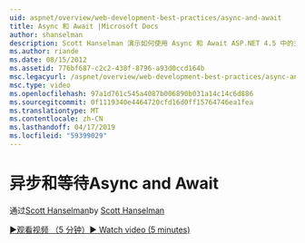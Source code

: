 ```yaml
---
uid: aspnet/overview/web-development-best-practices/async-and-await
title: Async 和 Await |Microsoft Docs
author: shanselman
description: Scott Hanselman 演示如何使用 Async 和 Await ASP.NET 4.5 中的支持。
ms.author: riande
ms.date: 08/15/2012
ms.assetid: 776bf687-c2c2-438f-8796-a93d0ccd164b
msc.legacyurl: /aspnet/overview/web-development-best-practices/async-and-await
msc.type: video
ms.openlocfilehash: 97a1d761c545a4087b006890b031a14c14c6d886
ms.sourcegitcommit: 0f1119340e4464720cfd16d0ff15764746ea1fea
ms.translationtype: MT
ms.contentlocale: zh-CN
ms.lasthandoff: 04/17/2019
ms.locfileid: "59399029"
---
```

# <a name="async-and-await"></a><span data-ttu-id="8a5ee-103">异步和等待</span><span class="sxs-lookup"><span data-stu-id="8a5ee-103">Async and Await</span></span>

<span data-ttu-id="8a5ee-104">通过[Scott Hanselman](https://github.com/shanselman)</span><span class="sxs-lookup"><span data-stu-id="8a5ee-104">by [Scott Hanselman](https://github.com/shanselman)</span></span>

[<span data-ttu-id="8a5ee-105">&#9654;观看视频 （5 分钟）</span><span class="sxs-lookup"><span data-stu-id="8a5ee-105">&#9654; Watch video (5 minutes)</span></span>](https://channel9.msdn.com/Blogs/ASP-NET-Site-Videos/async-and-await)

